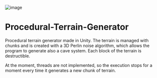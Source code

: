 ![image](https://user-images.githubusercontent.com/88235511/130326372-06f6f5c2-ee30-4c1d-8a0c-7632917f2f2a.png)

# Procedural-Terrain-Generator
Procedural terrain generator made in Unity. The terrain is managed with chunks and is created with a 3D Perlin noise algorithm, which allows the program to generate also a cave system. Each block of the terrain is destructible. 

At the moment, threads are not implemented, so the execution stops for a moment every time it generates a new chunk of terrain. 
